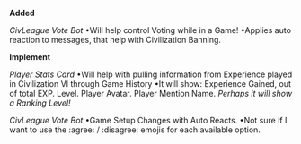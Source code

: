 **Added**

  *CivLeague Vote Bot*
    •Will help control Voting while in a Game!
    •Applies auto reaction to messages, that help with Civilization Banning.

**Implement**

  *Player Stats Card*
    •Will help with pulling information from Experience played in Civilization VI through Game History
    •It will show:
      Experience Gained, out of total EXP.
      Level.
      Player Avatar.
      Player Mention Name.
        *Perhaps it will show a Ranking Level!*
      
  *CivLeague Vote Bot*
    •Game Setup Changes with Auto Reacts.
    •Not sure if I want to use the :agree: / :disagree: emojis for each available option.